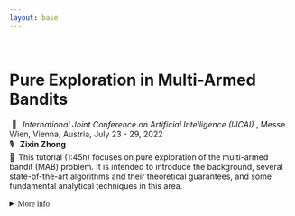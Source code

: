 ```yaml
---
layout: base
---
```


<br/>
  
 
# Pure Exploration in Multi-Armed Bandits
&nbsp;📍 &thinsp;
<i> International Joint Conference on Artificial Intelligence (IJCAI) </i>, Messe Wien, Vienna, Austria, July 23 - 29, 2022
<br>
🎙️ &thinsp;
<b> Zixin Zhong </b> 
<br>
&#128172;&thinsp;
This tutorial (1:45h) focuses on pure exploration of the multi-armed bandit (MAB) problem. It is intended to introduce the background, several state-of-the-art algorithms and their theoretical guarantees, and some fundamental analytical techniques in this area.
<!-- <b>Abstract </b> 
<br> &nbsp;&nbsp;&nbsp;&nbsp;&nbsp;&nbsp; -->

<details>
<summary> 
  <span style="font-family:serif-primary;">More info</span>
<!--   <span style="font-family:serif-primary; font-color:default-shade;">More infomation</span> -->
<!--   <span style="background-color:blue">More info</span> -->
  </summary>
         &nbsp;&nbsp;&nbsp;&nbsp;<span style="font-family:serif-primary">will be presented here.</span>
<!-- <figure class="highlight"> -->
<!--     <pre> -->
<!--         <code class="language-ruby" data-lang="ruby"> -->
<!--         <span class="nb">puts</span> <span class="s1">'Expanded message'</span> -->
<!--         </code> -->
<!--     </pre> -->
<!-- </figure> -->
</details>
  
